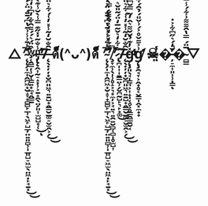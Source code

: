 # △⁷̴̨̨̛̗̩̼̩̭̪͖̟̮̝̞̟̻̻̙̲͎̖͖̙̺̲̦̤͍͈̻̹̩̲͈̺̠͖̫̖̤͖̣̙̘̱͓͂̾̄͗̾͗̄̔͆́̄̄́̈͐̒̍́͌̐̔́̾̐̀̆̀̈̍̋́̑͒̀̓͛͊̚͘͜͜͝͠͝͝ʷ̷̧͔̯͇̦̹̬̜̳͍͙̼̘̭͇̱͒̈́͛́́͌̑͋̓͆͗̒̋͋ᵖ̶̡̢̨̛̛̭͎̰̠̝͓̹͕̱̝̭̖̤̗͈͎̫̺̺͙̜̾̐͂̇̽̋͊̿̾̀̆̾͊̀̋̏̿̈͌̽͆̅͐͑̂͆̕͜͠ͅ7̶̨̖̣̦̦͙̮̪͈͖͉͍̱̺̟̭̳̮̲͚̠̬̫̭͕̗̄̑̐̆̒͂̾̽̓͑́͋͛̈́͂̓̌͋͌̒̽͛̅̈́͜͜͠͝͝  ด็็็็็้้้้้็็็็้้้้้็็็็็้้้้้็็็็็้้้้้็็็็็้้้้้(^ᴗ^)ด็็็็็้้้้้็็็็้้้้้็็็็็้้้้้็็็็็้้้้้็็็็็้้้้้ ⁷̴̨̨̛̗̩̼̩̭̪͖̟̮̝̞̟̻̻̙̲͎̖͖̙̺̲̦̤͍͈̻̹̩̲͈̺̠͖̫̖̤͖̣̙̘̱͓͂̾̄͗̾͗̄̔͆́̄̄́̈͐̒̍́͌̐̔́̾̐̀̆̀̈̍̋́̑͒̀̓͛͊̚͘͜͜͝͠͝͝⁷̸̧̞̼̹̖̩̹̥̝͕͉͙̼̦͕̘͍͉͍̯͍̮̻̜̻̩̥̫̺͎́̈́̒͐̒̒͐͒͌̐̿̀̍̂̏̀́̀̎̆͗́̌͆̎̑̚͘͝⁷̷̢̪̩͎͎̱͇̤̹̗̬̪̰̺̙͉̙̟͚̐͋̒͛̌͂̅̒̈́̃̎̆͛̅̈͜7̶̨̖̣̦̦͙̮̪͈͖͉͍̱̺̟̭̳̮̲͚̠̬̫̭͕̗̄̑̐̆̒͂̾̽̓͑́͋͛̈́͂̓̌͋͌̒̽͛̅̈́͜͜͠͝͝[g̴̨̧̛͈̖̘̩͇̘͕͎̟̩͔̥͕̥͇̯͇̱̮͔̽̓͊̉̆̌͌͛̂̓͂̿̆͆̀́̈́̿̋̈́̋́̐̀̏͋̂͆͑̏̓́̍͒̀̕̕̕̕̕̕͠͠͝g̸̨̧̛̯̘̞͕̭̟̥͔̬̳̩̭͓̼̟̟͗͐͌̌̊͐́͗̌̎́̉̑́͋̋̓͗͛̽͐̀̒̊̓̋̍̀͐̀̃͆̇̔͝͝͠͝͝](https://gist.github.com/infinity-surfer) ☠̵̤̾�̶̦̠̼͎͈͎̹̣̳̌̒́͛̋͆͋͐̇̕̚ͅ�̴̻̳̅̈́̿̔̑͌͌͗͋́̾̅▽

<!--
**infinity-surfer/infinity-surfer** is a ✨ _special_ ✨ repository because its `README.md` (this file) appears on your GitHub profile.

Here are some ideas to get you started:

- 🔭 I’m currently working on ...
- 🌱 I’m currently learning ...
- 👯 I’m looking to collaborate on ...
- 🤔 I’m looking for help with ...
- 💬 Ask me about ...
- 📫 How to reach me: ...
- 😄 Pronouns: ...
- ⚡ Fun fact: ...
-->
